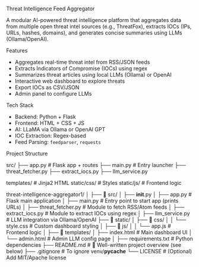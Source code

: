  Threat Intelligence Feed Aggregator

A modular AI-powered threat intelligence platform that aggregates data from multiple open threat intel sources (e.g., ThreatFox), extracts IOCs (IPs, URLs, hashes, domains), and generates concise summaries using LLMs (Ollama/OpenAI).

 Features

-  Aggregates real-time threat intel from RSS/JSON feeds
- Extracts Indicators of Compromise (IOCs) using regex
- Summarizes threat articles using local LLMs (Ollama) or OpenAI
- Interactive web dashboard to explore threats
- Export IOCs as CSV/JSON
- Admin panel to configure LLMs

Tech Stack

- Backend: Python + Flask
- Frontend: HTML + CSS + JS
- AI: LLaMA via Ollama or OpenAI GPT
- IOC Extraction: Regex-based
- Feed Parsing: `feedparser`, `requests`

Project Structure

src/
├── app.py # Flask app + routes
├── main.py # Entry launcher
├── threat_fetcher.py
├── extract_iocs.py
├── llm_service.py

templates/ # Jinja2 HTML
static/css/ # Styles
static/js/ # Frontend logic



threat-intelligence-aggregator1/
│
├── 📁 src/
│   ├── __init__.py
│   ├── app.py                  # Flask main application
│   ├── main.py                 # Entry point to start app (prints URLs)
│   ├── threat_fetcher.py       # Module to fetch RSS/Atom feeds
│   ├── extract_iocs.py         # Module to extract IOCs using regex
│   ├── llm_service.py          # LLM integration via Ollama/OpenAI
├── 📁 static/
│   ├── 📁 css/
│   │   └── style.css           # Custom dashboard styling
│   ├── 📁 js/
│   │   └── app.js              # Frontend logic
│
├── 📁 templates/
│   ├── index.html              # Main dashboard UI
│   └── admin.html              # Admin LLM config page
│
├── requirements.txt            # Python dependencies
├── README.md                   # 🚀 Well-written project overview (see below)
├── .gitignore                  # To ignore venv/__pycache__
└── LICENSE                     # (Optional) Add MIT/Apache license

